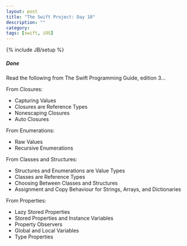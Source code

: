 ```yaml
---
layout: post
title: "The Swift Project: Day 10"
description: ""
category:
tags: [swift, iOS]
---
```


{% include JB/setup %}

##### Done

Read the following from The Swift Programming Guide, edition 3...

From Closures:

* Capturing Values
* Closures are Reference Types
* Nonescaping Closures
* Auto Closures

From Enumerations:

* Raw Values
* Recursive Enumerations

From Classes and Structures:

* Structures and Enumerations are Value Types
* Classes are Reference Types
* Choosing Between Classes and Structures
* Assignment and Copy Behaviour for Strings, Arrays, and Dictionaries

From Properties:

* Lazy Stored Properties
* Stored Properties and Instance Variables
* Property Observers
* Global and Local Variables
* Type Properties
